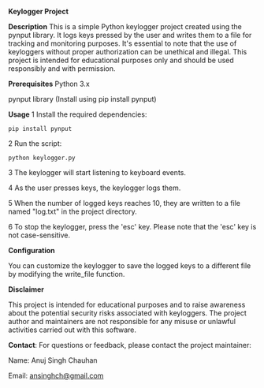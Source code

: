 **Keylogger Project**


**Description**
This is a simple Python keylogger project created using the pynput library. It logs keys pressed by the user and writes them to a file for tracking and monitoring purposes. It's essential to note that the use of keyloggers without proper authorization can be unethical and illegal. This project is intended for educational purposes only and should be used responsibly and with permission.


**Prerequisites**
Python 3.x

pynput library (Install using pip install pynput)

**Usage**
1  Install the required dependencies:

    pip install pynput

2  Run the script:

    python keylogger.py

3  The keylogger will start listening to keyboard events.

4  As the user presses keys, the keylogger logs them.

5  When the number of logged keys reaches 10, they are written to a file named "log.txt" in the project directory.

6  To stop the keylogger, press the 'esc' key. Please note that the 'esc' key is not case-sensitive.

**Configuration**

You can customize the keylogger to save the logged keys to a different file by modifying the write_file function.

**Disclaimer**

This project is intended for educational purposes and to raise awareness about the potential security risks associated with keyloggers. The project author and maintainers are not responsible for any misuse or unlawful activities carried out with this software.


**Contact**: For questions or feedback, please contact the project maintainer:

  Name: Anuj Singh Chauhan

  Email: ansinghch@gmail.com
